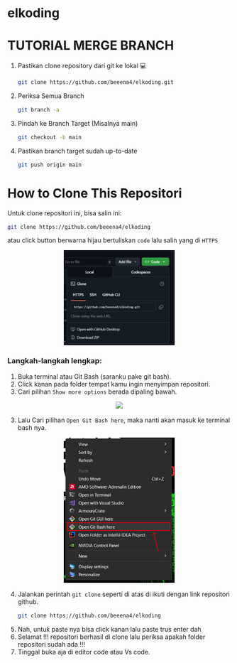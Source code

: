 # elkoding

# TUTORIAL MERGE BRANCH
1. Pastikan clone repository dari git ke lokal 💻
   ```sh
   git clone https://github.com/beeena4/elkoding.git
   ```
2. Periksa Semua Branch
   ```sh
   git branch -a
   ```
3. Pindah ke Branch Target (Misalnya main)
   ```sh
   git checkout -b main
   ```
4. Pastikan branch target sudah up-to-date
   ```sh
   git push origin main
   ```

# How to Clone This Repositori
Untuk clone repositori ini, bisa salin ini:
   ```sh
   git clone https://github.com/beeena4/elkoding
   ```
atau click button berwarna hijau bertuliskan `code` lalu salin yang di `HTTPS`

<div align="center">
 <img src="asset/img-1.png" width="250"/>
</div>

### Langkah-langkah lengkap:
1. Buka terminal atau Git Bash (saranku pake git bash).
2. Click kanan pada folder tempat kamu ingin menyimpan repositori.
3. Cari pilihan `Show more options` berada dipaling bawah.
<div align="center">
 <img src="asset/img-2.png" width="250"/>
</div>

3. Lalu Cari pilihan `Open Git Bash here`, maka nanti akan masuk ke terminal bash nya.
<div align="center">
 <img src="asset/img-3.png" width="250"/>
</div>

4. Jalankan perintah `git clone` seperti di atas di ikuti dengan link repositori github.
   ```sh
   git clone https://github.com/beeena4/elkoding
   ```
4. Nah, untuk paste nya bisa click kanan lalu paste trus enter dah
4. Selamat !!! repositori berhasil di clone lalu periksa apakah folder repositori sudah ada !!!
4. Tinggal buka aja di editor code atau Vs code.
